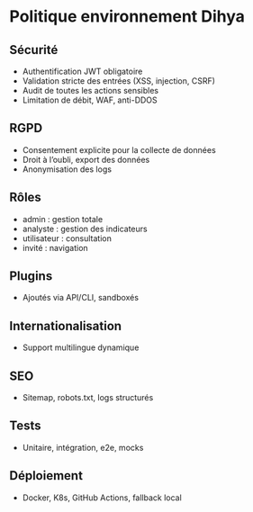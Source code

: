 # Politique environnement Dihya

## Sécurité
- Authentification JWT obligatoire
- Validation stricte des entrées (XSS, injection, CSRF)
- Audit de toutes les actions sensibles
- Limitation de débit, WAF, anti-DDOS

## RGPD
- Consentement explicite pour la collecte de données
- Droit à l’oubli, export des données
- Anonymisation des logs

## Rôles
- admin : gestion totale
- analyste : gestion des indicateurs
- utilisateur : consultation
- invité : navigation

## Plugins
- Ajoutés via API/CLI, sandboxés

## Internationalisation
- Support multilingue dynamique

## SEO
- Sitemap, robots.txt, logs structurés

## Tests
- Unitaire, intégration, e2e, mocks

## Déploiement
- Docker, K8s, GitHub Actions, fallback local

